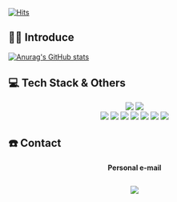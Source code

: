 [![Hits](https://hits.seeyoufarm.com/api/count/incr/badge.svg?url=https%3A%2F%2Fgithub.com%2Fjewerlykim&count_bg=%2379C83D&title_bg=%23555555&icon=&icon_color=%23E7E7E7&title=hits&edge_flat=false)](https://hits.seeyoufarm.com)

## 👋🏻 Introduce
<!-- - 🖋 technical writing or something my own in velog https://velog.io/@jewelrykim -->

[![Anurag's GitHub stats](https://github-readme-stats.vercel.app/api?username=jewerlykim)](https://github.com/anuraghazra/github-readme-stats)


## 💻 Tech Stack & Others

<p align="center">
    <img src="https://img.shields.io/badge/Next.js
-000000?style=flat-square&logo=Next.js
&logoColor=white"/>
    <img src="https://img.shields.io/badge/NestJS
-E0234E?style=flat-square&logo=NestJS
&logoColor=white"/>
    <br>
    <img src="https://img.shields.io/badge/Solidity-363636?style=flat-square&logo=Solidity&logoColor=white"/>
    <img src="https://img.shields.io/badge/Typescript-3178C6?style=flat-square&logo=Typescript&logoColor=white"/>
    <img src="https://img.shields.io/badge/Python-3766AB?style=flat-square&logo=Python&logoColor=white"/>
    <img src="https://img.shields.io/badge/Kotlin-0095D5?style=flat-square&logo=kotlin&logoColor=white"/>    
    <img src="https://img.shields.io/badge/C-A8B9CC?style=flat-square&logo=C&logoColor=white"/>
    <img src="https://img.shields.io/badge/Android-3DDC84?style=flat-square&logo=android&logoColor=white"/>
    <img src="https://img.shields.io/badge/Swift-FA7343?style=flat-square&logo=Swift&logoColor=white"/>
</p>


## ☎️ Contact
<div align="center">
    <h4>Personal e-mail</h4>
    <a href="mailto:jsjs21good@gmail.com">
        <img 
            src="https://img.shields.io/badge/Gmail-D14836?style=for-the-badge&logo=gmail&logoColor=white&link=https://instagram.com/leejieuns2/"
            style="height: auto; margin-left: 20px; margin-right: 20px; padding: 10px;"/>
    </a>
</div>

